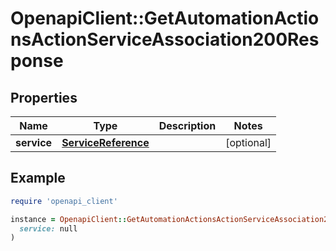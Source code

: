 # OpenapiClient::GetAutomationActionsActionServiceAssociation200Response

## Properties

| Name | Type | Description | Notes |
| ---- | ---- | ----------- | ----- |
| **service** | [**ServiceReference**](ServiceReference.md) |  | [optional] |

## Example

```ruby
require 'openapi_client'

instance = OpenapiClient::GetAutomationActionsActionServiceAssociation200Response.new(
  service: null
)
```

